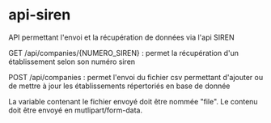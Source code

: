 # api-siren
API permettant l'envoi et la récupération de données via l'api SIREN

GET /api/companies/{NUMERO_SIREN} : permet la récupération d'un établissement selon son numéro siren

POST /api/companies : permet l'envoi du fichier csv permettant d'ajouter ou de mettre à jour les établissements répertoriés en base de donnée

La variable contenant le fichier envoyé doit être nommée "file". Le contenu doit être envoyé en mutlipart/form-data.
